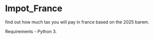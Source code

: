 # Impot_France 

find out how much tax you will pay in france based on the 2025 barem. 

Requirements - Python 3.
